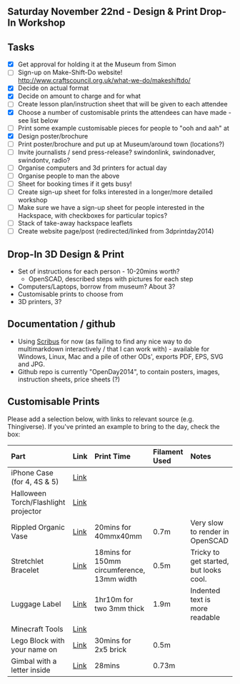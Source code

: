 ## Saturday November 22nd - Design & Print Drop-In Workshop

## Tasks

* [x] Get approval for holding it at the Museum from Simon
* [ ] Sign-up on Make-Shift-Do website! http://www.craftscouncil.org.uk/what-we-do/makeshiftdo/
* [x] Decide on actual format
* [x] Decide on amount to charge and for what
* [ ] Create lesson plan/instruction sheet that will be given to each attendee
* [x] Choose a number of customisable prints the attendees can have made - see list below
* [ ] Print some example customisable pieces for people to "ooh and aah" at
* [x] Design poster/brochure
* [ ] Print poster/brochure and put up at Museum/around town (locations?)
* [ ] Invite journalists / send press-release? swindonlink, swindonadver, swindontv, radio?
* [ ] Organise computers and 3d printers for actual day
* [ ] Organise people to man the above
* [ ] Sheet for booking times if it gets busy!
* [ ] Create sign-up sheet for folks interested in a longer/more detailed workshop
* [ ] Make sure we have a sign-up sheet for people interested in the Hackspace, with checkboxes for particular topics?
* [ ] Stack of take-away hackspace leaflets
* [ ] Create website page/post (redirected/linked from 3dprintday2014)

## Drop-In 3D Design & Print

* Set of instructions for each person - 10-20mins worth?
    * OpenSCAD, described steps with pictures for each step
* Computers/Laptops, borrow from museum? About 3?
* Customisable prints to choose from
* 3D printers, 3?

## Documentation / github

* Using [Scribus](http://wiki.scribus.net/canvas/Download) for now (as failing to find any nice way to do multimarkdown interactively / that I can work with) - available for Windows, Linux, Mac and a pile of other ODs', exports PDF, EPS, SVG and JPG.
* Github repo is currently "OpenDay2014", to contain posters, images, instruction sheets, price sheets (?)


## Customisable Prints

Please add a selection below, with links to relevant source (e.g. Thingiverse).  If you've printed an example to bring to the day, check the box:

Part | Link | Print Time | Filament Used | Notes
:--|:--|:--|:--|:--
iPhone Case (for 4, 4S & 5) | [Link](http://www.thingiverse.com/apps/customizer/run?thing_id=40703&code=f72f4ff762301c8e0e6012da841874d3)
Halloween Torch/Flashlight projector | [Link](http://customizer.makerbot.com/things/494174/files/817292)
Rippled Organic Vase | [Link](http://www.thingiverse.com/apps/customizer/run?thing_id=477840) | 20mins for 40mmx40mm | 0.7m | Very slow to render in OpenSCAD
Stretchlet Bracelet | [Link](http://www.thingiverse.com/apps/customizer/run?thing_id=57810&code=b2aa4f0ee3e0da5703c1e367aac9a20a) | 18mins for 150mm circumference, 13mm width | 0.5m | Tricky to get started, but looks cool.
Luggage Label | [Link](http://www.thingiverse.com/apps/customizer/run?thing_id=175150&code=d3f2685b7ccb1bc1d17e1759d52f2a6b) | 1hr10m for two 3mm thick | 1.9m | Indented text is more readable
Minecraft Tools | [Link](http://www.thingiverse.com/apps/customizer/run?thing_id=355060&code=3f5f821e43dc25a4215621c6ea4744d7)
Lego Block with your name on | [Link](http://www.thingiverse.com/thing:340321) | 30mins for 2x5 brick | 0.5m
Gimbal with a letter inside | [Link](http://www.thingiverse.com/thing:434613) | 28mins | 0.73m
